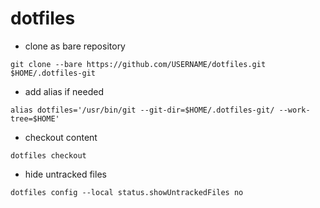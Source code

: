 # dotfiles

- clone as bare repository

`git clone --bare https://github.com/USERNAME/dotfiles.git $HOME/.dotfiles-git`

- add alias if needed

`alias dotfiles='/usr/bin/git --git-dir=$HOME/.dotfiles-git/ --work-tree=$HOME'`

- checkout content

`dotfiles checkout`

- hide untracked files

`dotfiles config --local status.showUntrackedFiles no`
